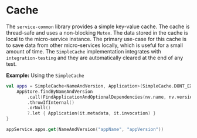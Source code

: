 # Cache

The `service-common` library provides a simple key-value cache. The cache is thread-safe and uses a non-blocking 
`Mutex`. The data stored in the cache is local to the micro-service instance. The primary use-case for this cache
is to save data from other micro-services locally, which is useful for a small amount of time.
The `SimpleCache` implementation integrates with `integration-testing` and they are automatically cleared at the
end of any test.

__Example:__ Using the `SimpleCache`

```kotlin
val apps = SimpleCache<NameAndVersion, Application>(SimpleCache.DONT_EXPIRE) { nv ->
    AppStore.findByNameAndVersion
        .call(FindApplicationAndOptionalDependencies(nv.name, nv.version), serviceClient)
        .throwIfInternal()
        .orNull()
        ?.let { Application(it.metadata, it.invocation) }
}

appService.apps.get(NameAndVersion("appName", "appVersion"))
```
